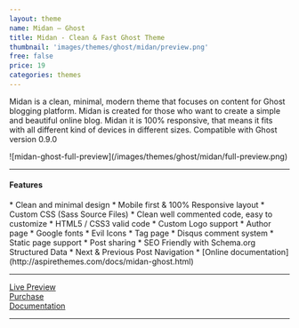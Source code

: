 ```yaml
---
layout: theme
name: Midan – Ghost
title: Midan - Clean & Fast Ghost Theme
thumbnail: 'images/themes/ghost/midan/preview.png'
free: false
price: 19
categories: themes
---
```


Midan is a clean, minimal, modern theme that focuses on content for Ghost blogging platform. Midan is created for those who want to create a simple and beautiful online blog. Midan it is 100% responsive, that means it fits with all different kind of devices in different sizes. Compatible with Ghost version 0.9.0

<div class="darker-bg-image-wrap" markdown='1'>
  ![midan-ghost-full-preview](/images/themes/ghost/midan/full-preview.png)
</div>

---

#### Features

<div class="check-list" markdown='1'>
  * Clean and minimal design
  * Mobile first &amp; 100% Responsive layout
  * Custom CSS (Sass Source Files)
  * Clean well commented code, easy to customize
  * HTML5 / CSS3 valid code
  * Custom Logo support
  * Author page
  * Google fonts
  * Evil Icons
  * Tag page
  * Disqus comment system
  * Static page support
  * Post sharing
  * SEO Friendly with Schema.org Structured Data
  * Next &amp; Previous Post Navigation
  * [Online documentation](http://aspirethemes.com/docs/midan-ghost.html)
</div>

---

<div class="row">
  <div class="column medium-4 large-4">
    <a class="button button--large button--expand" href="http://midan.aspirethemes.com/" target="_blank">Live Preview</a>
  </div>
  <div class="column medium-4 large-4">
    <a class="button button--expand button--large button--success" href="https://gum.co/gNEIH" target="_blank">Purchase</a>
  </div>
  <div class="column medium-4 large-4">
    <a class="button button--large button--expand" href="http://aspirethemes.com/docs/midan-ghost.html" target="_blank">Documentation</a>
  </div>
</div>

---
